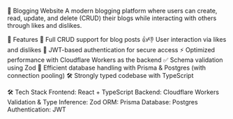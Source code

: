 📝 Blogging Website
A modern blogging platform where users can create, read, update, and delete (CRUD) their blogs while interacting with others through likes and dislikes. 

🚀 Features
📝 Full CRUD support for blog posts
👍👎 User interaction via likes and dislikes
🔐 JWT-based authentication for secure access
⚡ Optimized performance with Cloudflare Workers as the backend
✅ Schema validation using Zod
💾 Efficient database handling with Prisma & Postgres (with connection pooling)
🛠️ Strongly typed codebase with TypeScript

🛠️ Tech Stack
Frontend: React + TypeScript
Backend: Cloudflare Workers
Validation & Type Inference: Zod
ORM: Prisma
Database: Postgres
Authentication: JWT
